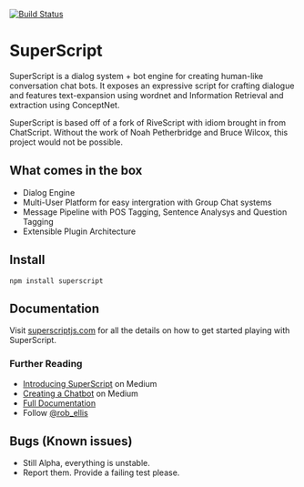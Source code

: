 [![Build Status](https://travis-ci.org/silentrob/superscript.svg?branch=master)](https://travis-ci.org/silentrob/superscript)

# SuperScript

SuperScript is a dialog system + bot engine for creating human-like conversation chat bots. It exposes an expressive script for crafting dialogue and features text-expansion using wordnet and Information Retrieval and extraction using ConceptNet. 

SuperScript is based off of a fork of RiveScript with idiom brought in from ChatScript. Without the work of Noah Petherbridge and Bruce Wilcox, this project would not be possible. 

## What comes in the box
* Dialog Engine
* Multi-User Platform for easy intergration with Group Chat systems
* Message Pipeline with POS Tagging, Sentence Analysys and Question Tagging
* Extensible Plugin Architecture


## Install

    npm install superscript

## Documentation 

Visit [superscriptjs.com](http://superscriptjs.com) for all the details on how to get started playing with SuperScript.

### Further Reading

* [Introducing SuperScript](https://medium.com/@rob_ellis/superscript-ce40e9720bef) on Medium
* [Creating a Chatbot](https://medium.com/@rob_ellis/creating-a-chat-bot-42861e6a2acd) on Medium
* [Full Documentation](http://superscriptjs.com/documentation/scripting)
* Follow [@rob_ellis](https://twitter.com/rob_ellis)

## Bugs (Known issues)
  * Still Alpha, everything is unstable.
  * Report them. Provide a failing test please.
